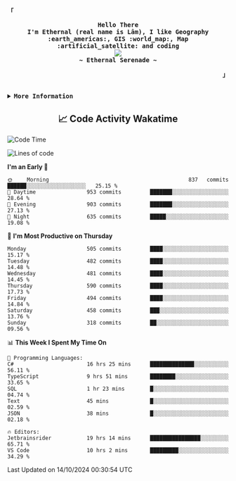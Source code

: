 <!-- Ethernal GitHub Profile -->
<div align="justify">

<!-- Profile -->
<p align="left"><strong><samp>「</samp></strong></p>
  <p align="center">
    <samp>
      <b>
        Hello There
      <br>
        I'm Ethernal (real name is Lâm), I like Geography :earth_americas:, GIS :world_map:, Map :artificial_satellite: and coding
      </b>
      <br>
        <image src="https://readme-typing-svg.herokuapp.com?font=Iosevka&size=16&color=6791c9&center=true&width=410&height=45&lines=Making%20world%20better%20by%20coding.">
      <br>
      <b>
        ~ Ethernal Serenade ~
      </b>
    </samp>
  </p>
<p align="right"><strong><samp>」</samp></strong></p>

<br>

<details>
<summary><samp><b>More Information</b></samp></summary>

<h2></h2><br>

<!-- Contact Me -->
<p align="center">
  <samp>
    [<a href="https://www.facebook.com/bavuongdaradi.3990">facebook</a>]
    [<a href="mailto:nguyenduclam0605@gmail.com">gmail</a>]
  </samp>
</p>

<h2></h2><br>

<!-- Profile Views Badge -->
<p align="center">
  <samp>
  <a href="#--------">
    <img src="https://komarev.com/ghpvc/?username=ethernal-serenade&label=Profile+Views&color=grey" alt="profile views" /> 
  </a>
  </samp>
</p>

<!-- Github Trophy -->
<div align="center">
  <table>
    <tr>
      <td><a href="#--------"><img align="center" alt="GitHub Trophy" src="https://github-trophies.vercel.app/?username=ethernal-serenade&rank=SECRET,SSS,SS,S,AAA,AA,A&row=2&column=3&margin-w=15&margin-h=15&no-frame=true&theme=nord"></a></td>
    </tr>
  </table>
</div>

<!-- Github Stats -->
<div align="center">
  <table>
    <tr>
      <td><a href="#--------"><img height="137px" align="center" alt="GitHub Stats" src="https://github-readme-stats.vercel.app/api?username=ethernal-serenade&count_private=true&show_icons=true&include_all_commits=true&line_height=21&hide_border=true&theme=nord"/></a></td>
      <td><a href="#--------"><img height="137px" align="center" alt="Top Language" src="https://github-readme-stats.vercel.app/api/top-langs/?username=ethernal-serenade&layout=compact&line_height=21&hide_border=true&theme=nord"/></a></td>
    </tr>
	<tr>
	  <td colspan="2" align="center"><a href="#--------"><img alt="GitHub Streak" src="https://github-readme-streak-stats.herokuapp.com/?user=Ethernal-Serenade&theme=algolia"></a></td>
	</tr>
  </table>
</div>
</details>

<h2 align='center'> 📈 Code Activity Wakatime </h2>

<!--START_SECTION:waka-->
![Code Time](http://img.shields.io/badge/Code%20Time-529%20hrs%2052%20mins-blue)

![Lines of code](https://img.shields.io/badge/From%20Hello%20World%20I%27ve%20Written-14.2%20million%20lines%20of%20code-blue)

**I'm an Early 🐤** 

```text
🌞 Morning                837 commits         ██████░░░░░░░░░░░░░░░░░░░   25.15 % 
🌆 Daytime                953 commits         ███████░░░░░░░░░░░░░░░░░░   28.64 % 
🌃 Evening                903 commits         ███████░░░░░░░░░░░░░░░░░░   27.13 % 
🌙 Night                  635 commits         █████░░░░░░░░░░░░░░░░░░░░   19.08 % 
```
📅 **I'm Most Productive on Thursday** 

```text
Monday                   505 commits         ████░░░░░░░░░░░░░░░░░░░░░   15.17 % 
Tuesday                  482 commits         ████░░░░░░░░░░░░░░░░░░░░░   14.48 % 
Wednesday                481 commits         ████░░░░░░░░░░░░░░░░░░░░░   14.45 % 
Thursday                 590 commits         ████░░░░░░░░░░░░░░░░░░░░░   17.73 % 
Friday                   494 commits         ████░░░░░░░░░░░░░░░░░░░░░   14.84 % 
Saturday                 458 commits         ███░░░░░░░░░░░░░░░░░░░░░░   13.76 % 
Sunday                   318 commits         ██░░░░░░░░░░░░░░░░░░░░░░░   09.56 % 
```


📊 **This Week I Spent My Time On** 

```text
💬 Programming Languages: 
C#                       16 hrs 25 mins      ██████████████░░░░░░░░░░░   56.11 % 
TypeScript               9 hrs 51 mins       ████████░░░░░░░░░░░░░░░░░   33.65 % 
SQL                      1 hr 23 mins        █░░░░░░░░░░░░░░░░░░░░░░░░   04.74 % 
Text                     45 mins             █░░░░░░░░░░░░░░░░░░░░░░░░   02.59 % 
JSON                     38 mins             █░░░░░░░░░░░░░░░░░░░░░░░░   02.18 % 

🔥 Editors: 
Jetbrainsrider           19 hrs 14 mins      ████████████████░░░░░░░░░   65.71 % 
VS Code                  10 hrs 2 mins       █████████░░░░░░░░░░░░░░░░   34.29 % 
```


 Last Updated on 14/10/2024 00:30:54 UTC
<!--END_SECTION:waka-->
